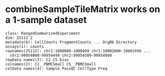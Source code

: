 # combineSampleTileMatrix works on a 1-sample dataset

    class: RangedSummarizedExperiment 
    dim: 25112 2 
    metadata(6): CellCounts FragmentCounts ... OrgDb Directory
    assays(1): counts
    rownames(25112): chr1:1000000-1000499 chr1:10002000-10002499 ...
      chr2:99954000-99954499 chr2:99954500-99954999
    rowData names(3): C2 C5 bias
    colnames(2): C2__PBMCSmall C5__PBMCSmall
    colData names(4): Sample PassQC CellType Freq

